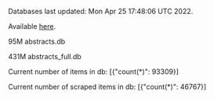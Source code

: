 Databases last updated: Mon Apr 25 17:48:06 UTC 2022. 

Available [here](https://github.com/cbeauhilton/ash-db/releases).


95M	abstracts.db

431M	abstracts_full.db

Current number of items in db:
[{"count(*)": 93309}]

Current number of scraped items in db:
[{"count(*)": 46767}]
